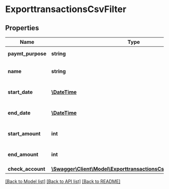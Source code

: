 # ExporttransactionsCsvFilter

## Properties
Name | Type | Description | Notes
------------ | ------------- | ------------- | -------------
**paymt_purpose** | **string** | the payment purpose | [optional] 
**name** | **string** | the name of the payee/payer | [optional] 
**start_date** | [**\DateTime**](\DateTime.md) | Start date of the transactions | [optional] 
**end_date** | [**\DateTime**](\DateTime.md) | End date of the transactions | [optional] 
**start_amount** | **int** | filters the transactions by amount | [optional] 
**end_amount** | **int** | filters the transactions by amount | [optional] 
**check_account** | [**\Swagger\Client\Model\ExporttransactionsCsvFilterCheckAccount**](ExporttransactionsCsvFilterCheckAccount.md) |  | [optional] 

[[Back to Model list]](../../README.md#documentation-for-models) [[Back to API list]](../../README.md#documentation-for-api-endpoints) [[Back to README]](../../README.md)


